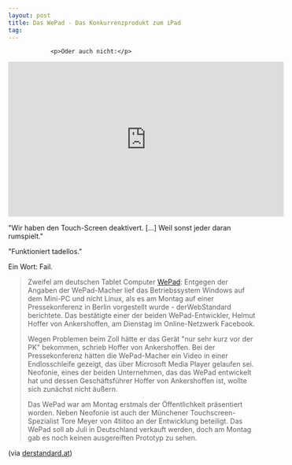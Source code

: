 ```yaml
---
layout: post
title: Das WePad - Das Konkurrenzprodukt zum iPad
tag: 
---
```



                <p>Oder auch nicht:</p>
<iframe width="560" height="315" src="https://www.youtube.com/embed/AMDtteLtJmo&amp;feature=player_embedded" frameborder="0" allowfullscreen></iframe>
<p>&quot;Wir haben den Touch-Screen deaktivert. [...] Weil sonst jeder daran rumspielt.&quot;</p>
<p>&quot;Funktioniert tadellos.&quot;</p>
<p>Ein Wort: Fail.</p>
<blockquote>Zweifel am deutschen Tablet Computer <a href="http://wepad.mobi/" target="_blank">WePad</a>: Entgegen der Angaben der WePad-Macher lief das Betriebssystem Windows auf dem Mini-PC und nicht Linux, als es am Montag auf einer Pressekonferenz in Berlin vorgestellt wurde - derWebStandard berichtete. Das bestätigte einer der beiden WePad-Entwickler, Helmut Hoffer von Ankershoffen, am Dienstag im Online-Netzwerk Facebook.

Wegen Problemen beim Zoll hätte er das Gerät "nur sehr kurz vor der PK" bekommen, schrieb Hoffer von Ankershoffen. Bei der Pressekonferenz hätten die WePad-Macher ein Video in einer Endlosschleife gezeigt, das über Microsoft Media Player gelaufen sei. Neofonie, eines der beiden Unternehmen, das das WePad entwickelt hat und dessen Geschäftsführer Hoffer von Ankershoffen ist, wollte sich zunächst nicht äußern.

Das WePad war am Montag erstmals der Öffentlichkeit präsentiert worden. Neben Neofonie ist auch der Münchener Touchscreen-Spezialist Tore Meyer von 4tiitoo an der Entwicklung beteiligt. Das WePad soll ab Juli in Deutschland verkauft werden, doch am Montag gab es noch keinen ausgereiften Prototyp zu sehen.</blockquote>
<p>(via <a href="http://derstandard.at/1269449574514/Tablet-Computer-WePad-Entwickler-raeumt-falsche-Angaben-bei-Praesentation-ein?_seite=5&amp;sap=2#">derstandard.at</a>)</p>
            
